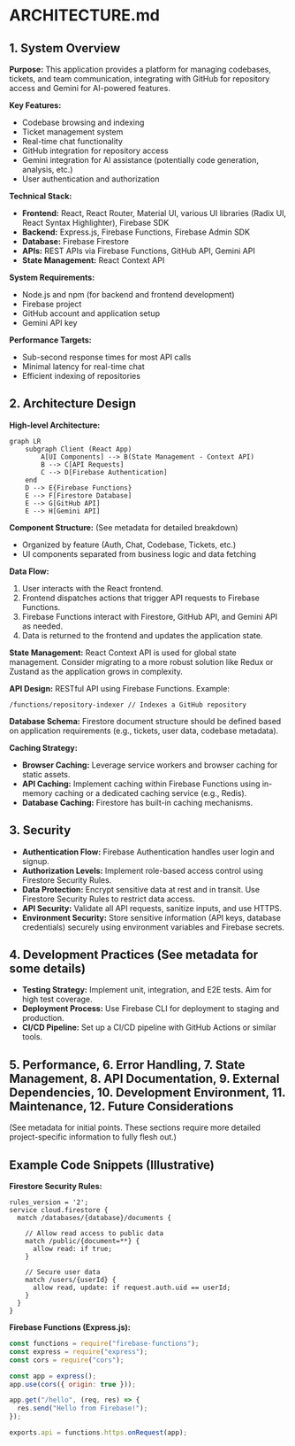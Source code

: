 # ARCHITECTURE.md

## 1. System Overview

**Purpose:** This application provides a platform for managing codebases, tickets, and team communication, integrating with GitHub for repository access and Gemini for AI-powered features.

**Key Features:**

* Codebase browsing and indexing
* Ticket management system
* Real-time chat functionality
* GitHub integration for repository access
* Gemini integration for AI assistance (potentially code generation, analysis, etc.)
* User authentication and authorization

**Technical Stack:**

* **Frontend:** React, React Router, Material UI, various UI libraries (Radix UI, React Syntax Highlighter), Firebase SDK
* **Backend:** Express.js, Firebase Functions, Firebase Admin SDK
* **Database:** Firebase Firestore
* **APIs:** REST APIs via Firebase Functions, GitHub API, Gemini API
* **State Management:** React Context API


**System Requirements:**

* Node.js and npm (for backend and frontend development)
* Firebase project
* GitHub account and application setup
* Gemini API key

**Performance Targets:**

* Sub-second response times for most API calls
* Minimal latency for real-time chat
* Efficient indexing of repositories


## 2. Architecture Design

**High-level Architecture:**

```mermaid
graph LR
    subgraph Client (React App)
        A[UI Components] --> B(State Management - Context API)
        B --> C[API Requests]
        C --> D[Firebase Authentication]
    end
    D --> E{Firebase Functions}
    E --> F[Firestore Database]
    E --> G[GitHub API]
    E --> H[Gemini API]
```

**Component Structure:** (See metadata for detailed breakdown)

* Organized by feature (Auth, Chat, Codebase, Tickets, etc.)
* UI components separated from business logic and data fetching

**Data Flow:**

1. User interacts with the React frontend.
2. Frontend dispatches actions that trigger API requests to Firebase Functions.
3. Firebase Functions interact with Firestore, GitHub API, and Gemini API as needed.
4. Data is returned to the frontend and updates the application state.

**State Management:** React Context API is used for global state management.  Consider migrating to a more robust solution like Redux or Zustand as the application grows in complexity.

**API Design:** RESTful API using Firebase Functions.  Example:

```
/functions/repository-indexer // Indexes a GitHub repository
```

**Database Schema:**  Firestore document structure should be defined based on application requirements (e.g., tickets, user data, codebase metadata).

**Caching Strategy:**

* **Browser Caching:** Leverage service workers and browser caching for static assets.
* **API Caching:** Implement caching within Firebase Functions using in-memory caching or a dedicated caching service (e.g., Redis).
* **Database Caching:** Firestore has built-in caching mechanisms.


## 3. Security

* **Authentication Flow:** Firebase Authentication handles user login and signup.
* **Authorization Levels:**  Implement role-based access control using Firestore Security Rules.
* **Data Protection:** Encrypt sensitive data at rest and in transit.  Use Firestore Security Rules to restrict data access.
* **API Security:**  Validate all API requests, sanitize inputs, and use HTTPS.
* **Environment Security:** Store sensitive information (API keys, database credentials) securely using environment variables and Firebase secrets.

## 4. Development Practices (See metadata for some details)

* **Testing Strategy:** Implement unit, integration, and E2E tests. Aim for high test coverage.
* **Deployment Process:** Use Firebase CLI for deployment to staging and production.
* **CI/CD Pipeline:**  Set up a CI/CD pipeline with GitHub Actions or similar tools.


## 5. Performance, 6. Error Handling, 7. State Management, 8. API Documentation, 9. External Dependencies, 10. Development Environment, 11. Maintenance, 12. Future Considerations

(See metadata for initial points. These sections require more detailed project-specific information to fully flesh out.)


## Example Code Snippets (Illustrative)

**Firestore Security Rules:**

```
rules_version = '2';
service cloud.firestore {
  match /databases/{database}/documents {

    // Allow read access to public data
    match /public/{document=**} {
      allow read: if true;
    }

    // Secure user data
    match /users/{userId} {
      allow read, update: if request.auth.uid == userId;
    }
  }
}
```

**Firebase Functions (Express.js):**

```javascript
const functions = require("firebase-functions");
const express = require("express");
const cors = require("cors");

const app = express();
app.use(cors({ origin: true }));

app.get("/hello", (req, res) => {
  res.send("Hello from Firebase!");
});

exports.api = functions.https.onRequest(app);

```